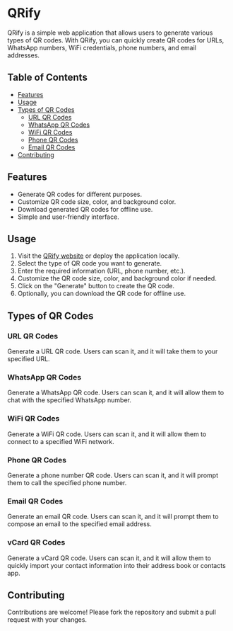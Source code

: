 # QRify

QRify is a simple web application that allows users to generate various types of QR codes. With QRify, you can quickly create QR codes for URLs, WhatsApp numbers, WiFi credentials, phone numbers, and email addresses.

## Table of Contents

- [Features](#features)
- [Usage](#usage)
- [Types of QR Codes](#types-of-qr-codes)
  - [URL QR Codes](#url-qr-codes)
  - [WhatsApp QR Codes](#whatsapp-qr-codes)
  - [WiFi QR Codes](#wifi-qr-codes)
  - [Phone QR Codes](#phone-qr-codes)
  - [Email QR Codes](#email-qr-codes)
- [Contributing](#contributing)

## Features

- Generate QR codes for different purposes.
- Customize QR code size, color, and background color.
- Download generated QR codes for offline use.
- Simple and user-friendly interface.

## Usage

1. Visit the [QRify website](https://qrify.lol) or deploy the application locally.
2. Select the type of QR code you want to generate.
3. Enter the required information (URL, phone number, etc.).
4. Customize the QR code size, color, and background color if needed.
5. Click on the "Generate" button to create the QR code.
6. Optionally, you can download the QR code for offline use.

## Types of QR Codes

### URL QR Codes

Generate a URL QR code. Users can scan it, and it will take them to your specified URL.

### WhatsApp QR Codes

Generate a WhatsApp QR code. Users can scan it, and it will allow them to chat with the specified WhatsApp number.

### WiFi QR Codes

Generate a WiFi QR code. Users can scan it, and it will allow them to connect to a specified WiFi network.

### Phone QR Codes

Generate a phone number QR code. Users can scan it, and it will prompt them to call the specified phone number.

### Email QR Codes

Generate an email QR code. Users can scan it, and it will prompt them to compose an email to the specified email address.

### vCard QR Codes

Generate a vCard QR code. Users can scan it, and it will allow them to quickly import your contact information into their address book or contacts app.

## Contributing

Contributions are welcome! Please fork the repository and submit a pull request with your changes.
